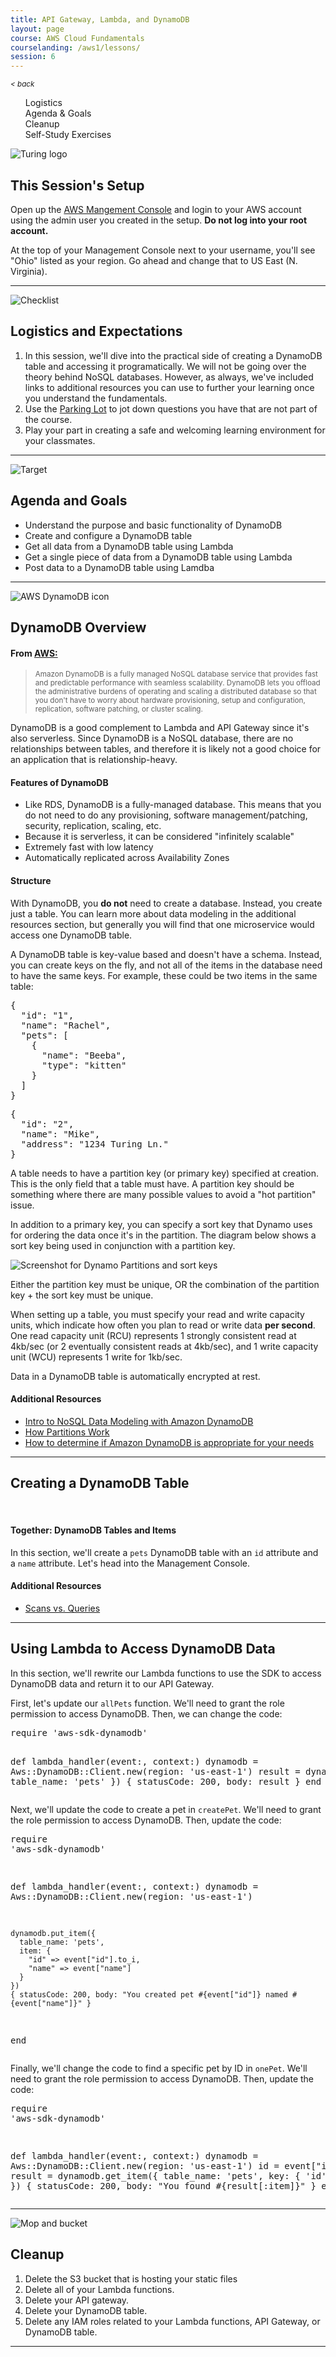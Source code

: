 ```yaml
---
title: API Gateway, Lambda, and DynamoDB
layout: page
course: AWS Cloud Fundamentals
courselanding: /aws1/lessons/
session: 6
---
```


<div id="wrapper">
  <nav id="toc">
    <small><a style="font-style: italic" href="javascript:history.back()" title="">< back</a></small>
    <ol>
      <li><a href="#logistics">Logistics</a></li>
      <li><a href="#agenda">Agenda & Goals</a></li>
      <li><a href="#cleanup">Cleanup</a></li>
      <li><a href="#selfstudy">Self-Study Exercises</a></li>
    </ol>
  </nav>
  <div id="content-container">
    <section>
      <img class="section-image" src="{{ site.url }}/assets/images/turing-logo-white.png" alt="Turing logo">
      <h2 class="section-header">This Session's Setup</h2>
      <p>Open up the <a href="http://console.aws.amazon.com">AWS Mangement Console</a> and login to your AWS account using the admin user you created in the setup. <b>Do not log into your root account.</b></p>
      <p>At the top of your Management Console next to your username, you'll see "Ohio" listed as your region. Go ahead and change that to US East (N. Virginia).</p>
    </section>
    <hr>
    <section>
      <a name="logistics"></a>
      <img class="section-image" src="{{ site.url }}/assets/images/logistics.svg" alt="Checklist">
      <h2 class="section-header">Logistics and Expectations</h2>
      <ol>
        <li>In this session, we'll dive into the practical side of creating a DynamoDB table and accessing it programatically. We will not be going over the theory behind NoSQL databases. However, as always, we've included links to additional resources you can use to further your learning once you understand the fundamentals.</li>
        <li>Use the <a target="blank" href="https://docs.google.com/document/d/1dyEaYh-OAaUiqfq7V1cxeeceQzGWbRIx_nHclqTISco/edit?usp=sharing">Parking Lot</a> to jot down questions you have that are not part of the course.</li>
        <li>Play your part in creating a safe and welcoming learning environment for your classmates.</li>
      </ol>
    </section>
    <hr>
    <section>
      <a name="agenda"></a>
      <img class="section-image" src="{{ site.url }}/assets/images/goals.svg" alt="Target">
      <h2 class="section-header">Agenda and Goals</h2>
      <ul>
        <li>Understand the purpose and basic functionality of DynamoDB</li>
        <li>Create and configure a DynamoDB table</li>
        <li>Get all data from a DynamoDB table using Lambda</li>
        <li>Get a single piece of data from a DynamoDB table using Lambda</li>
        <li>Post data to a DynamoDB table using Lamdba</li>
      </ul>
    </section>
    <hr />
    <section>
      <a name="dynamoOV"></a>
      <img class="section-image" src="{{ site.url }}/assets/images/dynamodb.svg" alt="AWS DynamoDB icon">
      <h2 class="section-header">DynamoDB Overview</h2>
      <h4>From <a target="blank" href="">AWS:</a></h4>
      <blockquote><small>Amazon DynamoDB is a fully managed NoSQL database service that provides fast and predictable performance with seamless scalability. DynamoDB lets you offload the administrative burdens of operating and scaling a distributed database so that you don't have to worry about hardware provisioning, setup and configuration, replication, software patching, or cluster scaling.</small></blockquote>
      <p>DynamoDB is a good complement to Lambda and API Gateway since it's also serverless. Since DynamoDB is a NoSQL database, there are no relationships between tables, and therefore it is likely not a good choice for an application that is relationship-heavy.</p>
      <h4>Features of DynamoDB</h4>
      <ul>
        <li>Like RDS, DynamoDB is a fully-managed database. This means that you do not need to do any provisioning, software management/patching, security, replication, scaling, etc.</li>
        <li>Because it is serverless, it can be considered "infinitely scalable"</li>
        <li>Extremely fast with low latency</li>
        <li>Automatically replicated across Availability Zones</li>
      </ul>
      <h4>Structure</h4>
      <p>With DynamoDB, you <b>do not</b> need to create a database. Instead, you create just a table. You can learn more about data modeling in the additional resources section, but generally you will find that one microservice would access one DynamoDB table.</p>
      <p>A DynamoDB table is key-value based and doesn't have a schema. Instead, you can create keys on the fly, and not all of the items in the database need to have the same keys. For example, these could be two items in the same table:</p>
      <pre>{
  "id": "1",
  "name": "Rachel",
  "pets": [
    { 
      "name": "Beeba",
      "type": "kitten"
    }
  ]
}</pre>
<pre>{
  "id": "2",
  "name": "Mike",
  "address": "1234 Turing Ln."
}</pre>
      <p>A table needs to have a <span class="vocab">partition key</span> (or primary key) specified at creation. This is the only field that a table must have. A partition key should be something where there are many possible values to avoid a "hot partition" issue.</p>
      <p>In addition to a primary key, you can specify a <span class="vocab">sort key</span> that Dynamo uses for ordering the data once it's in the partition. The diagram below shows a sort key being used in conjunction with a partition key.</p>
      <img class="screenshot" src="{{site.url}}/assets/images/partitionsort.png" alt="Screenshot for Dynamo Partitions and sort keys">
      <p>Either the partition key must be unique, OR the combination of the partition key + the sort key must be unique.</p>
      <p>When setting up a table, you must specify your read and write capacity units, which indicate how often you plan to read or write data <b>per second</b>. One read capacity unit (RCU) represents 1 strongly consistent read at 4kb/sec (or 2 eventually consistent reads at 4kb/sec), and 1 write capacity unit (WCU) represents 1 write for 1kb/sec.</p>
      <p>Data in a DynamoDB table is automatically encrypted at rest.</p>
      <h4>Additional Resources</h4>
      <ul>
        <li><a target="blank" href="https://www.youtube.com/watch?v=Rmf8mrJ3X2s">Intro to NoSQL Data Modeling with Amazon DynamoDB</a></li>
        <li><a target="blank" href="https://docs.aws.amazon.com/amazondynamodb/latest/developerguide/HowItWorks.Partitions.html">How Partitions Work</a></li>
        <li><a target="blank" href="https://aws.amazon.com/blogs/database/how-to-determine-if-amazon-dynamodb-is-appropriate-for-your-needs-and-then-plan-your-migration/">How to determine if Amazon DynamoDB is appropriate for your needs</a></li>
      </ul>
    </section>
    <hr>
    <section>
      <h2 class="section-header">Creating a DynamoDB Table</h2>
      <br>
      <div class="together">
        <h4>Together: DynamoDB Tables and Items</h4>
        <p>In this section, we'll create a <code>pets</code> DynamoDB table with an <code>id</code> attribute and a <code>name</code> attribute. Let's head into the Management Console.</p>
      </div>
      <h4>Additional Resources</h4>
      <ul>
        <li><a target="blank" href="https://docs.aws.amazon.com/amazondynamodb/latest/developerguide/bp-query-scan.html">Scans vs. Queries</a></li>
      </ul>
    </section>
    <hr>
    <section>
      <h2 class="section-header">Using Lambda to Access DynamoDB Data</h2>
      <p>In this section, we'll rewrite our Lambda functions to use the SDK to access DynamoDB data and return it to our API Gateway.</p>
      <p>First, let's update our <code>allPets</code> function. We'll need to grant the role permission to access DynamoDB. Then, we can change the code:</p>
      <pre>require 'aws-sdk-dynamodb'

def lambda_handler(event:, context:)
    dynamodb = Aws::DynamoDB::Client.new(region: 'us-east-1')
    result = dynamodb.scan({ table_name: 'pets' })
    { statusCode: 200, body: result }
end
</pre>
      <p>Next, we'll update the code to create a pet in <code>createPet</code>. We'll need to grant the role permission to access DynamoDB. Then, update the code:</p>
      <pre>require 'aws-sdk-dynamodb'

def lambda_handler(event:, context:)
    dynamodb = Aws::DynamoDB::Client.new(region: 'us-east-1')

    dynamodb.put_item({
      table_name: 'pets',
      item: {
        "id" => event["id"].to_i,
        "name" => event["name"]
      }
    })
    { statusCode: 200, body: "You created pet #{event["id"]} named #{event["name"]}" }
end</pre>
      <p>Finally, we'll change the code to find a specific pet by ID in <code>onePet</code>. We'll need to grant the role permission to access DynamoDB. Then, update the code:</p>
      <pre>require 'aws-sdk-dynamodb'

def lambda_handler(event:, context:)
    dynamodb = Aws::DynamoDB::Client.new(region: 'us-east-1')
    id = event["id"].to_i
    result = dynamodb.get_item({
      table_name: 'pets',
      key: { 'id' => id }
    })
    { statusCode: 200, body: "You found #{result[:item]}" }
end</pre>
    </section>
    <hr>
    <section>
      <a name="cleanup"></a>
      <img class="section-image" src="{{ site.url }}/assets/images/cleaning.svg" alt="Mop and bucket">
      <h2 class="section-header">Cleanup</h2>
      <ol>
        <li>Delete the S3 bucket that is hosting your static files</li>
        <li>Delete all of your Lambda functions.</li>
        <li>Delete your API gateway.</li>
        <li>Delete your DynamoDB table.</li>
        <li>Delete any IAM roles related to your Lambda functions, API Gateway, or DynamoDB table.</li>
      </ol>
    </section>
    <hr />
  </div>
</div>
<script
src="https://code.jquery.com/jquery-3.2.1.min.js"
integrity="sha256-hwg4gsxgFZhOsEEamdOYGBf13FyQuiTwlAQgxVSNgt4="
crossorigin="anonymous"></script>